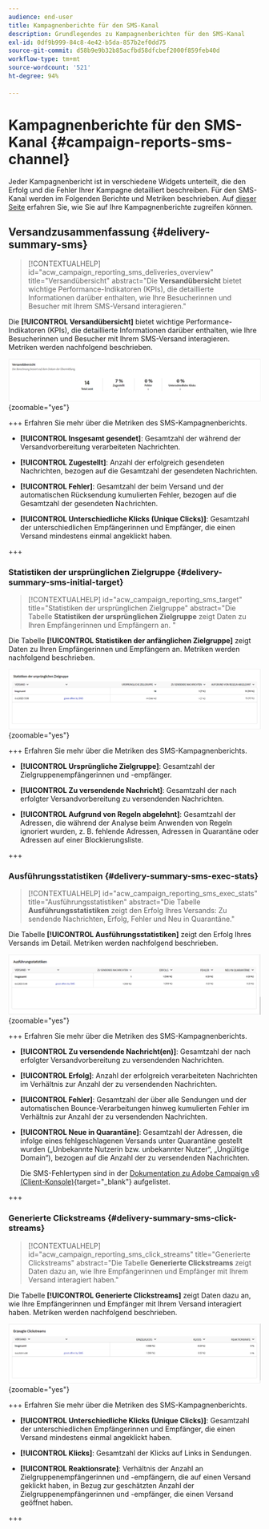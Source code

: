 ```yaml
---
audience: end-user
title: Kampagnenberichte für den SMS-Kanal
description: Grundlegendes zu Kampagnenberichten für den SMS-Kanal
exl-id: 0df9b999-84c8-4e42-b5da-857b2ef0dd75
source-git-commit: d58b9e9b32b85acfbd58dfcbef2000f859feb40d
workflow-type: tm+mt
source-wordcount: '521'
ht-degree: 94%

---
```


# Kampagnenberichte für den SMS-Kanal {#campaign-reports-sms-channel}

Jeder Kampagnenbericht ist in verschiedene Widgets unterteilt, die den Erfolg und die Fehler Ihrer Kampagne detailliert beschreiben. Für den SMS-Kanal werden im Folgenden Berichte und Metriken beschrieben. Auf [dieser Seite](campaign-reports.md) erfahren Sie, wie Sie auf Ihre Kampagnenberichte zugreifen können.

## Versandzusammenfassung {#delivery-summary-sms}

>[!CONTEXTUALHELP]
>id="acw_campaign_reporting_sms_deliveries_overview"
>title="Versandübersicht"
>abstract="Die **Versandübersicht** bietet wichtige Performance-Indikatoren (KPIs), die detaillierte Informationen darüber enthalten, wie Ihre Besucherinnen und Besucher mit Ihrem SMS-Versand interagieren."

Die **[!UICONTROL Versandübersicht]** bietet wichtige Performance-Indikatoren (KPIs), die detaillierte Informationen darüber enthalten, wie Ihre Besucherinnen und Besucher mit Ihrem SMS-Versand interagieren. Metriken werden nachfolgend beschrieben.

![Bericht „Versandübersicht“ mit SMS-Metriken](assets/campaign_report_sms_1.png){zoomable="yes"}

+++ Erfahren Sie mehr über die Metriken des SMS-Kampagnenberichts.

* **[!UICONTROL Insgesamt gesendet]**: Gesamtzahl der während der Versandvorbereitung verarbeiteten Nachrichten.

* **[!UICONTROL Zugestellt]**: Anzahl der erfolgreich gesendeten Nachrichten, bezogen auf die Gesamtzahl der gesendeten Nachrichten.

* **[!UICONTROL Fehler]**: Gesamtzahl der beim Versand und der automatischen Rücksendung kumulierten Fehler, bezogen auf die Gesamtzahl der gesendeten Nachrichten.

* **[!UICONTROL Unterschiedliche Klicks (Unique Clicks)]**: Gesamtzahl der unterschiedlichen Empfängerinnen und Empfänger, die einen Versand mindestens einmal angeklickt haben.

+++

### Statistiken der ursprünglichen Zielgruppe {#delivery-summary-sms-initial-target}

>[!CONTEXTUALHELP]
>id="acw_campaign_reporting_sms_target"
>title="Statistiken der ursprünglichen Zielgruppe"
>abstract="Die Tabelle **Statistiken der ursprünglichen Zielgruppe** zeigt Daten zu Ihren Empfängerinnen und Empfängern an. "

Die Tabelle **[!UICONTROL Statistiken der anfänglichen Zielgruppe]** zeigt Daten zu Ihren Empfängerinnen und Empfängern an. Metriken werden nachfolgend beschrieben.

![Tabelle „Statistiken der ursprünglichen Zielgruppe“ mit Empfängerdaten](assets/campaign_report_sms_2.png){zoomable="yes"}

+++ Erfahren Sie mehr über die Metriken des SMS-Kampagnenberichts.

* **[!UICONTROL Ursprüngliche Zielgruppe]**: Gesamtzahl der Zielgruppenempfängerinnen und -empfänger.

* **[!UICONTROL Zu versendende Nachricht]**: Gesamtzahl der nach erfolgter Versandvorbereitung zu versendenden Nachrichten.

* **[!UICONTROL Aufgrund von Regeln abgelehnt]**: Gesamtzahl der Adressen, die während der Analyse beim Anwenden von Regeln ignoriert wurden, z. B. fehlende Adressen, Adressen in Quarantäne oder Adressen auf einer Blockierungsliste.

+++

### Ausführungsstatistiken {#delivery-summary-sms-exec-stats}

>[!CONTEXTUALHELP]
>id="acw_campaign_reporting_sms_exec_stats"
>title="Ausführungsstatistiken"
>abstract="Die Tabelle **Ausführungsstatistiken** zeigt den Erfolg Ihres Versands: Zu sendende Nachrichten, Erfolg, Fehler und Neu in Quarantäne."

Die Tabelle **[!UICONTROL Ausführungsstatistiken]** zeigt den Erfolg Ihres Versands im Detail. Metriken werden nachfolgend beschrieben.

![Tabelle „Ausführungsstatistiken“ mit Erfolgsmetriken zum Versand](assets/campaign_report_sms_3.png){zoomable="yes"}

+++ Erfahren Sie mehr über die Metriken des SMS-Kampagnenberichts.

* **[!UICONTROL Zu versendende Nachricht(en)]**: Gesamtzahl der nach erfolgter Versandvorbereitung zu versendenden Nachrichten.

* **[!UICONTROL Erfolg]**: Anzahl der erfolgreich verarbeiteten Nachrichten im Verhältnis zur Anzahl der zu versendenden Nachrichten.

* **[!UICONTROL Fehler]**: Gesamtzahl der über alle Sendungen und der automatischen Bounce-Verarbeitungen hinweg kumulierten Fehler im Verhältnis zur Anzahl der zu versendenden Nachrichten.

* **[!UICONTROL Neue in Quarantäne]**: Gesamtzahl der Adressen, die infolge eines fehlgeschlagenen Versands unter Quarantäne gestellt wurden („Unbekannte Nutzerin bzw. unbekannter Nutzer“, „Ungültige Domain“), bezogen auf die Anzahl der zu versendenden Nachrichten.

  Die SMS-Fehlertypen sind in der [Dokumentation zu Adobe Campaign v8 (Client-Konsole)](https://experienceleague.adobe.com/docs/campaign/campaign-v8/send/failures/delivery-failures.html?lang=de#sms-quarantines){target="_blank"} aufgelistet.

+++

### Generierte Clickstreams {#delivery-summary-sms-click-streams}

>[!CONTEXTUALHELP]
>id="acw_campaign_reporting_sms_click_streams"
>title="Generierte Clickstreams"
>abstract="Die Tabelle **Generierte Clickstreams** zeigt Daten dazu an, wie Ihre Empfängerinnen und Empfänger mit Ihrem Versand interagiert haben."

Die Tabelle **[!UICONTROL Generierte Clickstreams]** zeigt Daten dazu an, wie Ihre Empfängerinnen und Empfänger mit Ihrem Versand interagiert haben. Metriken werden nachfolgend beschrieben.

![Tabelle „Erzeugte Clickstreams“ mit Daten zur Empfängerinteraktion](assets/campaign_report_sms_4.png){zoomable="yes"}

+++ Erfahren Sie mehr über die Metriken des SMS-Kampagnenberichts.

* **[!UICONTROL Unterschiedliche Klicks (Unique Clicks)]**: Gesamtzahl der unterschiedlichen Empfängerinnen und Empfänger, die einen Versand mindestens einmal angeklickt haben.

* **[!UICONTROL Klicks]**: Gesamtzahl der Klicks auf Links in Sendungen.

* **[!UICONTROL Reaktionsrate]**: Verhältnis der Anzahl an Zielgruppenempfängerinnen und -empfängern, die auf einen Versand geklickt haben, in Bezug zur geschätzten Anzahl der Zielgruppenempfängerinnen und -empfänger, die einen Versand geöffnet haben.

+++
